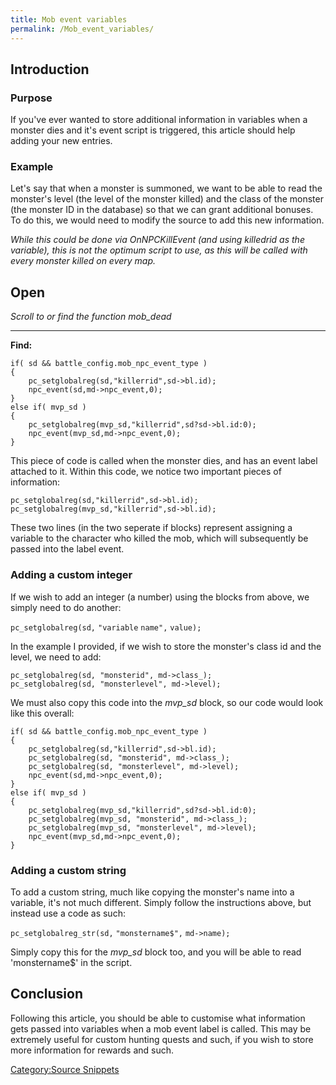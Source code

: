 ```yaml
---
title: Mob event variables
permalink: /Mob_event_variables/
---
```


Introduction
------------

### Purpose

If you've ever wanted to store additional information in variables when a monster dies and it's event script is triggered, this article should help adding your new entries.

### Example

Let's say that when a monster is summoned, we want to be able to read the monster's level (the level of the monster killed) and the class of the monster (the monster ID in the database) so that we can grant additional bonuses. To do this, we would need to modify the source to add this new information.

*While this could be done via OnNPCKillEvent (and using killedrid as the variable), this is not the optimum script to use, as this will be called with every monster killed on every map.*

Open
-----

*Scroll to or find the function mob_dead*

------------------------------------------------------------------------

**Find:**

    if( sd && battle_config.mob_npc_event_type )
    {
        pc_setglobalreg(sd,"killerrid",sd->bl.id);
        npc_event(sd,md->npc_event,0);
    }
    else if( mvp_sd )
    {
        pc_setglobalreg(mvp_sd,"killerrid",sd?sd->bl.id:0);
        npc_event(mvp_sd,md->npc_event,0);
    }

This piece of code is called when the monster dies, and has an event label attached to it. Within this code, we notice two important pieces of information:

    pc_setglobalreg(sd,"killerrid",sd->bl.id);
    pc_setglobalreg(mvp_sd,"killerrid",sd->bl.id);

These two lines (in the two seperate if blocks) represent assigning a variable to the character who killed the mob, which will subsequently be passed into the label event.

### Adding a custom integer

If we wish to add an integer (a number) using the blocks from above, we simply need to do another:

`pc_setglobalreg(sd,` `"variable` `name",` `value);`

In the example I provided, if we wish to store the monster's class id and the level, we need to add:

    pc_setglobalreg(sd, "monsterid", md->class_);
    pc_setglobalreg(sd, "monsterlevel", md->level);

We must also copy this code into the *mvp_sd* block, so our code would look like this overall:

    if( sd && battle_config.mob_npc_event_type )
    {
        pc_setglobalreg(sd,"killerrid",sd->bl.id);
        pc_setglobalreg(sd, "monsterid", md->class_);
        pc_setglobalreg(sd, "monsterlevel", md->level);
        npc_event(sd,md->npc_event,0);
    }
    else if( mvp_sd )
    {
        pc_setglobalreg(mvp_sd,"killerrid",sd?sd->bl.id:0);
        pc_setglobalreg(mvp_sd, "monsterid", md->class_);
        pc_setglobalreg(mvp_sd, "monsterlevel", md->level);
        npc_event(mvp_sd,md->npc_event,0);
    }

### Adding a custom string

To add a custom string, much like copying the monster's name into a variable, it's not much different. Simply follow the instructions above, but instead use a code as such:

`pc_setglobalreg_str(sd,` `"monstername$",` `md->name);`

Simply copy this for the *mvp_sd* block too, and you will be able to read 'monstername$' in the script.

Conclusion
----------

Following this article, you should be able to customise what information gets passed into variables when a mob event label is called. This may be extremely useful for custom hunting quests and such, if you wish to store more information for rewards and such.

[Category:Source Snippets](Source_Snippets)